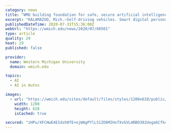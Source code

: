 ```yaml
---
category: news
title: "WMU building foundation for safe, secure artificial intelligence development with NSF grant"
excerpt: "KALAMAZOO, Mich.—Self-driving vehicles. Smart digital personal assistants. Real-time multilingual translators. Artificial intelligence—AI—applications are all around us. A computer science faculty team at Western Michigan University is working to ..."
publishedDateTime: 2020-07-31T15:36:00Z
webUrl: "https://wmich.edu/news/2020/07/60501"
type: article
quality: 29
heat: 29
published: false

provider:
  name: Western Michigan University
  domain: wmich.edu

topics:
  - AI
  - AI in Autos

images:
  - url: "https://wmich.edu/sites/default/files/styles/1200x628/public/images/news/2020/07/GettyImages-1189020673.jpg?itok=Ugspk9rF"
    width: 1200
    height: 628
    isCached: true

secured: "zHPu/XFCHwE4EIdxh0fE+ojWAgPYlL51ZO6MIHxfXvGVLmRBO382Uoga6Cfkcj9U6BA6XoQZNgP/sQuU0fUUgQJz3496ooLbrUA4dm0dMe/3OAoKxe7xl+I79JRNfqj70aC6YHP/Mtdv3NsHeW/FRBOgRvjrdJKsar4RYnUsPqw5ASCcyJ9sxg86k0oZlDrVab2/NkXCGTzHRKLQ8RmwPlZFpfpdwWOSplL+Y66cEzu8lgD3mWEe+YUJmBpj/DuEHVh9TxgPe4Wx4nGDw/qyVPo/9S5OHd1tWR8UxcdUkFoZtHSIw58/g2ekhoTDFkWbCkgPBM9a6XmT4Kv4RXC+Ew==;k9ePyOhzdXhSp36qWSPc2g=="
---
```


